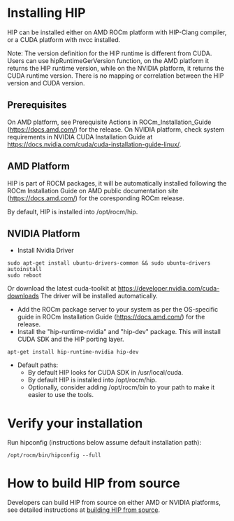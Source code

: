 # Installing HIP

HIP can be installed either on AMD ROCm platform with HIP-Clang compiler, or a CUDA platform with nvcc installed.

Note: The version definition for the HIP runtime is different from CUDA. Users can use hipRuntimeGerVersion function, on the AMD platform it returns the HIP runtime version, while on the NVIDIA platform, it returns the CUDA runtime version. There is no mapping or correlation between the HIP version and CUDA version.

## Prerequisites
On AMD platform, see Prerequisite Actions in ROCm_Installation_Guide (https://docs.amd.com/) for the release.
On NVIDIA platform, check system requirements in NVIDIA CUDA Installation Guide at https://docs.nvidia.com/cuda/cuda-installation-guide-linux/.


## AMD Platform

HIP is part of ROCM packages, it will be automatically installed following the ROCm Installation Guide on AMD public documentation site (https://docs.amd.com/) for the coresponding ROCm release.

By default, HIP is installed into /opt/rocm/hip.


## NVIDIA Platform


* Install Nvidia Driver
```
sudo apt-get install ubuntu-drivers-common && sudo ubuntu-drivers autoinstall
sudo reboot
```
Or download the latest cuda-toolkit at https://developer.nvidia.com/cuda-downloads
The driver will be installed automatically.

* Add the ROCm package server to your system as per the OS-specific guide in ROCm Installation Guide (https://docs.amd.com/) for the release.
* Install the "hip-runtime-nvidia" and "hip-dev" package. This will install CUDA SDK and the HIP porting layer.
```
apt-get install hip-runtime-nvidia hip-dev
```
* Default paths:
   * By default HIP looks for CUDA SDK in /usr/local/cuda.
   * By default HIP is installed into /opt/rocm/hip.
   * Optionally, consider adding /opt/rocm/bin to your path to make it easier to use the tools.


# Verify your installation

Run hipconfig (instructions below assume default installation path):
```
/opt/rocm/bin/hipconfig --full
```

# How to build HIP from source

Developers can build HIP from source on either AMD or NVIDIA platforms, see
detailed instructions at [building HIP from source](../developer_guide/build.md).




